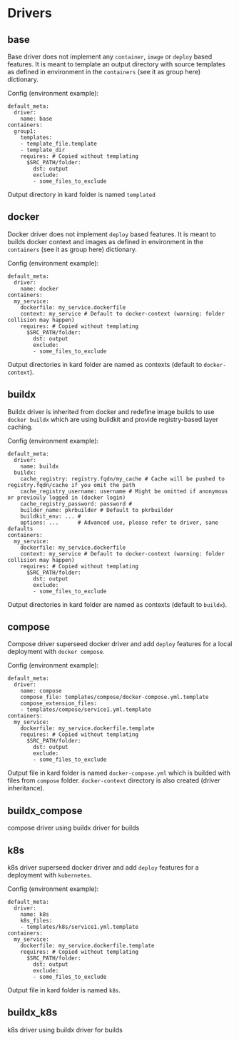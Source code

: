 # Drivers

## base

Base driver does not implement any `container`, `image` or `deploy` based features. It is meant to template an output directory with source templates as defined in environment in the `containers` (see it as group here) dictionary.

Config (environment example):
```
default_meta:
  driver:
    name: base
containers:
  group1:
    templates:
    - template_file.template
    - template_dir
    requires: # Copied without templating
      $SRC_PATH/folder:
        dst: output
        exclude:
        - some_files_to_exclude
```

Output directory in kard folder is named `templated`

## docker

Docker driver does not implement `deploy` based features. It is meant to builds docker context and images as defined in environment in the `containers` (see it as group here) dictionary.

Config (environment example):
```
default_meta:
  driver:
    name: docker
containers:
  my_service:
    dockerfile: my_service.dockerfile
    context: my_service # Default to docker-context (warning: folder collision may happen)
    requires: # Copied without templating
      $SRC_PATH/folder:
        dst: output
        exclude:
        - some_files_to_exclude
```

Output directories in kard folder are named as contexts (default to `docker-context`).

## buildx

Buildx driver is inherited from docker and redefine image builds to use `docker buildx` which are using buildkit and provide registry-based layer caching.

Config (environment example):
```
default_meta:
  driver:
    name: buildx
  buildx:
    cache_registry: registry.fqdn/my_cache # Cache will be pushed to registry.fqdn/cache if you omit the path
    cache_registry_username: username # Might be omitted if anonymous or previouly logged in (docker login)
    cache_registry_password: password #
    builder_name: pkrbuilder # Default to pkrbuilder
    buildkit_env: ... #
    options: ...      # Advanced use, please refer to driver, sane defaults
containers:
  my_service:
    dockerfile: my_service.dockerfile
    context: my_service # Default to docker-context (warning: folder collision may happen)
    requires: # Copied without templating
      $SRC_PATH/folder:
        dst: output
        exclude:
        - some_files_to_exclude
```

Output directories in kard folder are named as contexts (default to `buildx`).

## compose

Compose driver superseed docker driver and add `deploy` features for a local deployment with `docker compose`.

Config (environment example):
```
default_meta:
  driver:
    name: compose
    compose_file: templates/compose/docker-compose.yml.template
    compose_extension_files:
    - templates/compose/service1.yml.template
containers:
  my_service:
    dockerfile: my_service.dockerfile.template
    requires: # Copied without templating
      $SRC_PATH/folder:
        dst: output
        exclude:
        - some_files_to_exclude
```

Output file in kard folder is named `docker-compose.yml` which is builded with files from `compose` folder.
`docker-context` directory is also created (driver inheritance).

## buildx_compose

compose driver using buildx driver for builds

## k8s

k8s driver superseed docker driver and add `deploy` features for a deployment with `kubernetes`.

Config (environment example):
```
default_meta:
  driver:
    name: k8s
    k8s_files:
    - templates/k8s/service1.yml.template
containers:
  my_service:
    dockerfile: my_service.dockerfile.template
    requires: # Copied without templating
      $SRC_PATH/folder:
        dst: output
        exclude:
        - some_files_to_exclude
```

Output file in kard folder is named `k8s`.

## buildx_k8s

k8s driver using buildx driver for builds
